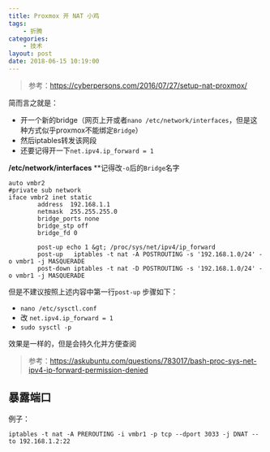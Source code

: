 ```yaml
---
title: Proxmox 开 NAT 小鸡
tags: 
    - 折腾
categories:
    - 技术
layout: post
date: 2018-06-15 10:19:00
---
```


> 参考：https://cyberpersons.com/2016/07/27/setup-nat-proxmox/


简而言之就是：

- 开一个新的bridge（网页上开或者`nano /etc/network/interfaces`，但是这种方式似乎proxmox不能绑定`Bridge`）
- 然后iptables转发该网段
- 还要记得开一下`net.ipv4.ip_forward = 1`

**/etc/network/interfaces**
**记得改`-o`后的`Bridge`名字

```
auto vmbr2
#private sub network
iface vmbr2 inet static
        address  192.168.1.1
        netmask  255.255.255.0
        bridge_ports none
        bridge_stp off
        bridge_fd 0

        post-up echo 1 &gt; /proc/sys/net/ipv4/ip_forward
        post-up   iptables -t nat -A POSTROUTING -s '192.168.1.0/24' -o vmbr1 -j MASQUERADE
        post-down iptables -t nat -D POSTROUTING -s '192.168.1.0/24' -o vmbr1 -j MASQUERADE
```



但是不建议按照上述内容中第一行`post-up`
步骤如下：

- `nano /etc/sysctl.conf`
-  改 `net.ipv4.ip_forward = 1`
-  `sudo sysctl -p`

效果是一样的，但是会持久化并方便查阅

> 参考：https://askubuntu.com/questions/783017/bash-proc-sys-net-ipv4-ip-forward-permission-denied



## 暴露端口

例子：

`iptables -t nat -A PREROUTING -i vmbr1 -p tcp --dport 3033 -j DNAT --to 192.168.1.2:22
`

